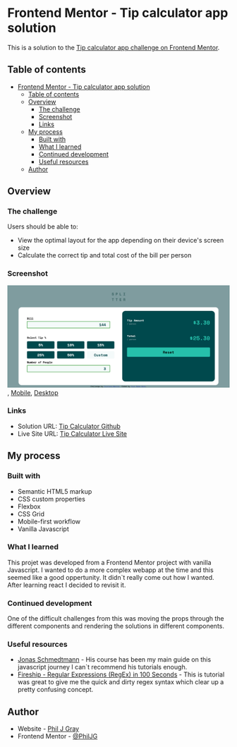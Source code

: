 # Frontend Mentor - Tip calculator app solution

This is a solution to the [Tip calculator app challenge on Frontend Mentor](https://www.frontendmentor.io/challenges/tip-calculator-app-ugJNGbJUX).

## Table of contents

- [Frontend Mentor - Tip calculator app solution](#frontend-mentor---tip-calculator-app-solution)
  - [Table of contents](#table-of-contents)
  - [Overview](#overview)
    - [The challenge](#the-challenge)
    - [Screenshot](#screenshot)
    - [Links](#links)
  - [My process](#my-process)
    - [Built with](#built-with)
    - [What I learned](#what-i-learned)
    - [Continued development](#continued-development)
    - [Useful resources](#useful-resources)
  - [Author](#author)

## Overview

### The challenge

Users should be able to:

- View the optimal layout for the app depending on their device's screen size
- Calculate the correct tip and total cost of the bill per person

### Screenshot

![Desktop](.\complete\complete-desktop.png), [Mobile](.\complete\complete-mobile.png), [Desktop](.\complete\complete-active.png)

### Links

- Solution URL: [Tip Calculator Github](https://github.com/PhilJG/tip-calculator)
- Live Site URL: [Tip Calculator Live Site](https://philjgray.ca/portfolio-tip-caculator.html)

## My process

### Built with

- Semantic HTML5 markup
- CSS custom properties
- Flexbox
- CSS Grid
- Mobile-first workflow
- Vanilla Javascript

### What I learned

This projet was developed from a Frontend Mentor project with vanilla Javascript. I wanted to do a more complex webapp at the time and this seemed like a good oppertunity. It didn`t really come out how I wanted. After learning react I decided to revisit it.

### Continued development

One of the difficult challenges from this was moving the props through the different components and rendering the solutions in different components. 

### Useful resources

- [Jonas Schmedtmann](https://www.udemy.com/course/the-complete-javascript-course/) - His course has been my main guide on this javascript journey I can`t recommend his tutorials enough.
- [Fireship - Regular Expressions (RegEx) in 100 Seconds](https://www.youtube.com/watch?v=sXQxhojSdZM) - This is tutorial was great to give me the quick and dirty regex syntax which clear up a pretty confusing concept.

## Author

- Website - [Phil J Gray](https://www.philjgray.ca)
- Frontend Mentor - [@PhilJG](https://www.frontendmentor.io/profile/PhilJG)

